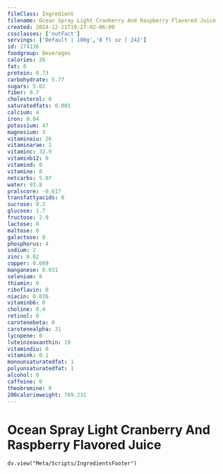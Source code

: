 ```yaml
---
fileClass: Ingredient
filename: Ocean Spray Light Cranberry And Raspberry Flavored Juice
created: 2024-12-21T19:27:02-06:00
cssclasses: ['nutFact']
servings: ['Default | 100g','8 fl oz | 242']
id: 174136
foodgroup: Beverages
calories: 26
fat: 0
protein: 0.73
carbohydrate: 5.77
sugars: 5.02
fiber: 0.7
cholesterol: 0
saturatedfats: 0.001
calcium: 4
iron: 0.04
potassium: 47
magnesium: 3
vitaminaiu: 26
vitaminarae: 1
vitaminc: 32.9
vitaminb12: 0
vitamind: 0
vitamine: 0
netcarbs: 5.07
water: 93.8
pralscore: -0.617
transfattyacids: 0
sucrose: 0.2
glucose: 1.7
fructose: 2.9
lactose: 0
maltose: 0
galactose: 0
phosphorus: 4
sodium: 2
zinc: 0.02
copper: 0.009
manganese: 0.031
selenium: 0
thiamin: 0
riboflavin: 0
niacin: 0.026
vitaminb6: 0
choline: 0.4
retinol: 0
carotenebeta: 0
carotenealpha: 31
lycopene: 0
luteinzeaxanthin: 19
vitamindiu: 0
vitamink: 0.1
monounsaturatedfat: 1
polyunsaturatedfat: 1
alcohol: 0
caffeine: 0
theobromine: 0
200calorieweight: 769.231
---
```


# Ocean Spray Light Cranberry And Raspberry Flavored Juice

```dataviewjs
dv.view("Meta/Scripts/IngredientsFooter")
```